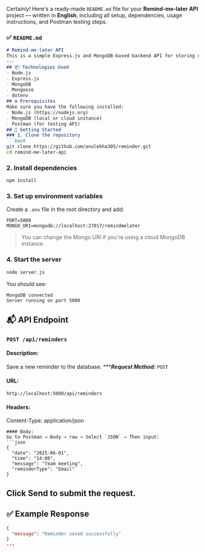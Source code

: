 Certainly! Here's a ready-made `README.md` file for your **Remind-me-later API** project — written in **English**, including all setup, dependencies, usage instructions, and Postman testing steps.
### ✅ `README.md`
````markdown
# Remind-me-later API
This is a simple Express.js and MongoDB-based backend API for storing reminders. Users can set a reminder by providing a date, time, message, and reminder type (SMS or Email). The actual sending of reminders is not implemented in this API.
---
## 📦 Technologies Used
- Node.js
- Express.js
- MongoDB
- Mongoose
- dotenv
## ⚙️ Prerequisites
Make sure you have the following installed:
- Node.js (https://nodejs.org)
- MongoDB (local or cloud instance)
- Postman (for testing API)
## 🚀 Getting Started
### 1. Clone the repository
```bash
git clone https://github.com/anulekha305/reminder.git
cd remind-me-later-api
````
### 2. Install dependencies
```bash
npm install
```
### 3. Set up environment variables
Create a `.env` file in the root directory and add:
```env
PORT=5000
MONGO_URI=mongodb://localhost:27017/remindmelater
```
> You can change the Mongo URI if you're using a cloud MongoDB instance.
### 4. Start the server
```bash
node server.js
```
You should see:
```
MongoDB connected
Server running on port 5000
```
## 📬 API Endpoint
### `POST /api/reminders`
#### Description:
Save a new reminder to the database.
****************Request Method:*************
`POST`
#### URL:
```
http://localhost:5000/api/reminders
```
#### Headers:
Content-Type: application/json
```
#### Body:
Go to Postman → Body → raw → Select `JSON` → Then input:
```json
{
  "date": "2025-06-01",
  "time": "14:00",
  "message": "Team meeting",
  "reminderType": "Email"
}
```
Click **Send** to submit the request.
---
## ✅ Example Response
```json
{
  "message": "Reminder saved successfully"
}
---


